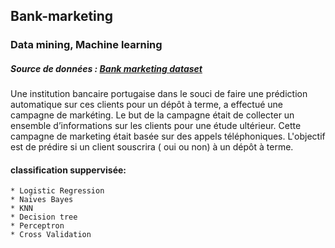 ##  Bank-marketing
### Data mining, Machine learning
##### Source de données : [Bank marketing dataset](https://www.kaggle.com/janiobachmann/bank-marketing-dataset)

Une institution bancaire portugaise dans le souci de faire une prédiction automatique sur ces clients pour un dépôt à terme, a effectué une campagne de markéting. Le but de la campagne était de collecter un ensemble d’informations sur les clients pour une étude ultérieur. Cette campagne de marketing était basée sur des appels téléphoniques. L'objectif est de prédire si un client souscrira ( oui ou non) à un dépôt à terme.
#### classification suppervisée:
    * Logistic Regression
    * Naives Bayes
    * KNN
    * Decision tree
    * Perceptron
    * Cross Validation
